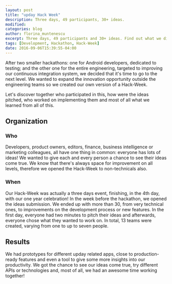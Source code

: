 ```yaml
---
layout: post
title: "upday Hack Week"
description: Three days, 49 participants, 30+ ideas.
modified:
categories: blog
author: florina_muntenescu
excerpt: Three days, 49 participants and 30+ ideas. Find out what we did during our Hack-Week, why and what did we learn from it.
tags: [Development, Hackathon, Hack-Week]
date: 2016-09-06T15:39:55-04:00
---
```


After two smaller hackathons: one for Android developers, dedicated to testing; and the other one for the entire engineering, targeted to improving our continuous integration system, we decided that it's time to go to the next level. We wanted to expand the innovation opportunity outside the engineering teams so we created our own version of a Hack-Week.

Let's discover together who participated in this, how were the ideas pitched, who worked on implementing them and most of all what we learned from all of this.

## Organization

### Who

Developers, product owners, editors, finance, business intelligence or marketing colleagues, all have one thing in common: everyone has lots of ideas! We wanted to give each and every person a chance to see their ideas come true. We know that there's always space for improvement on all levels, therefore we opened the Hack-Week to non-technicals also.

### When

Our Hack-Week was actually a three days event, finishing, in the 4th day, with our one year celebration!
In the week before the hackathon, we opened the ideas submission. We ended up with more than 30, from very technical ones, to improvements on the development process or new features. In the first day, everyone had two minutes to pitch their ideas and afterwards, everyone chose what they wanted to work on. In total, 13 teams were created, varying from one to up to seven people.

## Results

We had prototypes for different upday related apps, close to production-ready features and even a tool to give some more insights into our productivity. We got the chance to see our ideas come true, try different APIs or technologies and, most of all, we had an awesome time working together!
